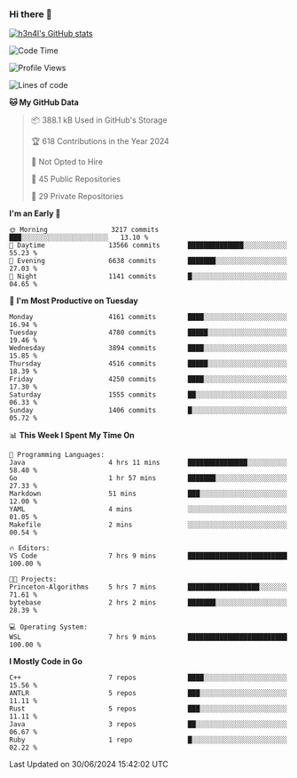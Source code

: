 ### Hi there 👋

[![h3n4l's GitHub stats](https://github-readme-stats.vercel.app/api?username=h3n4l&count_private=true&show_icons=true&theme=radical)](https://github.com/h3n4l/github-readme-stats)

<!--START_SECTION:waka-->
![Code Time](http://img.shields.io/badge/Code%20Time-1%2C882%20hrs%2020%20mins-blue)

![Profile Views](http://img.shields.io/badge/Profile%20Views-1-blue)

![Lines of code](https://img.shields.io/badge/From%20Hello%20World%20I%27ve%20Written-9.8%20million%20lines%20of%20code-blue)

**🐱 My GitHub Data** 

> 📦 388.1 kB Used in GitHub's Storage 
 > 
> 🏆 618 Contributions in the Year 2024
 > 
> 🚫 Not Opted to Hire
 > 
> 📜 45 Public Repositories 
 > 
> 🔑 29 Private Repositories 
 > 
**I'm an Early 🐤** 

```text
🌞 Morning                3217 commits        ███░░░░░░░░░░░░░░░░░░░░░░   13.10 % 
🌆 Daytime                13566 commits       ██████████████░░░░░░░░░░░   55.23 % 
🌃 Evening                6638 commits        ███████░░░░░░░░░░░░░░░░░░   27.03 % 
🌙 Night                  1141 commits        █░░░░░░░░░░░░░░░░░░░░░░░░   04.65 % 
```
📅 **I'm Most Productive on Tuesday** 

```text
Monday                   4161 commits        ████░░░░░░░░░░░░░░░░░░░░░   16.94 % 
Tuesday                  4780 commits        █████░░░░░░░░░░░░░░░░░░░░   19.46 % 
Wednesday                3894 commits        ████░░░░░░░░░░░░░░░░░░░░░   15.85 % 
Thursday                 4516 commits        █████░░░░░░░░░░░░░░░░░░░░   18.39 % 
Friday                   4250 commits        ████░░░░░░░░░░░░░░░░░░░░░   17.30 % 
Saturday                 1555 commits        ██░░░░░░░░░░░░░░░░░░░░░░░   06.33 % 
Sunday                   1406 commits        █░░░░░░░░░░░░░░░░░░░░░░░░   05.72 % 
```


📊 **This Week I Spent My Time On** 

```text
💬 Programming Languages: 
Java                     4 hrs 11 mins       ███████████████░░░░░░░░░░   58.40 % 
Go                       1 hr 57 mins        ███████░░░░░░░░░░░░░░░░░░   27.33 % 
Markdown                 51 mins             ███░░░░░░░░░░░░░░░░░░░░░░   12.00 % 
YAML                     4 mins              ░░░░░░░░░░░░░░░░░░░░░░░░░   01.05 % 
Makefile                 2 mins              ░░░░░░░░░░░░░░░░░░░░░░░░░   00.54 % 

🔥 Editors: 
VS Code                  7 hrs 9 mins        █████████████████████████   100.00 % 

🐱‍💻 Projects: 
Princeton-Algorithms     5 hrs 7 mins        ██████████████████░░░░░░░   71.61 % 
bytebase                 2 hrs 2 mins        ███████░░░░░░░░░░░░░░░░░░   28.39 % 

💻 Operating System: 
WSL                      7 hrs 9 mins        █████████████████████████   100.00 % 
```

**I Mostly Code in Go** 

```text
C++                      7 repos             ████░░░░░░░░░░░░░░░░░░░░░   15.56 % 
ANTLR                    5 repos             ███░░░░░░░░░░░░░░░░░░░░░░   11.11 % 
Rust                     5 repos             ███░░░░░░░░░░░░░░░░░░░░░░   11.11 % 
Java                     3 repos             ██░░░░░░░░░░░░░░░░░░░░░░░   06.67 % 
Ruby                     1 repo              █░░░░░░░░░░░░░░░░░░░░░░░░   02.22 % 
```




 Last Updated on 30/06/2024 15:42:02 UTC
<!--END_SECTION:waka-->

